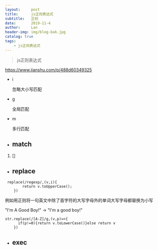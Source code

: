 ```yaml
---
layout:     post
title:      js正则表达式
subtitle:   正则
date:       2019-11-4
author:     Lan
header-img: img/blog-bak.jpg
catalog: true
tags:
    - js正则表达式
---
```

>js正则表达式

https://www.jianshu.com/p/488d60349325

-  i
    
    忽略大小写匹配 
-  g
    
    全局匹配
-  m
    
    多行匹配

- ## match
1. []

- ## replace
```  
 replace(/regexp/,(v,i){
        return v.toUpperCase();
    })
```
例如用正则将一句英文中除了首字符的大写字母外的单词大写字母都替换为小写

"I'm A Good Boy!" -> "I'm a good boy!"
```
str.replace(/[A-Z]/g,(v,p)=>{
	  if(p!=0){return v.toLowerCase()}else return v
	})
```
- ## exec